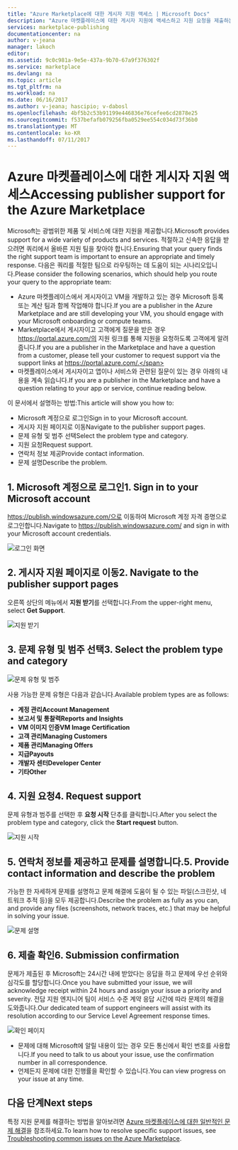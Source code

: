 ```yaml
---
title: "Azure Marketplace에 대한 게시자 지원 액세스 | Microsoft Docs"
description: "Azure 마켓플레이스에 대한 게시자 지원에 액세스하고 지원 요청을 제출하는 방법"
services: marketplace-publishing
documentationcenter: na
author: v-jeana
manager: lakoch
editor: 
ms.assetid: 9c0c981a-9e5e-437a-9b70-67a9f376302f
ms.service: marketplace
ms.devlang: na
ms.topic: article
ms.tgt_pltfrm: na
ms.workload: na
ms.date: 06/16/2017
ms.author: v-jeana; hascipio; v-dabosl
ms.openlocfilehash: 4bf5b2c53b91199e446836e76cefee6cd2878e25
ms.sourcegitcommit: f537befafb079256fba0529ee554c034d73f36b0
ms.translationtype: MT
ms.contentlocale: ko-KR
ms.lasthandoff: 07/11/2017
---
```

# <a name="accessing-publisher-support-for-the-azure-marketplace"></a><span data-ttu-id="95cdc-103">Azure 마켓플레이스에 대한 게시자 지원 액세스</span><span class="sxs-lookup"><span data-stu-id="95cdc-103">Accessing publisher support for the Azure Marketplace</span></span>
<span data-ttu-id="95cdc-104">Microsoft는 광범위한 제품 및 서비스에 대한 지원을 제공합니다.</span><span class="sxs-lookup"><span data-stu-id="95cdc-104">Microsoft provides support for a wide variety of products and services.</span></span> <span data-ttu-id="95cdc-105">적절하고 신속한 응답을 받으려면 쿼리에서 올바른 지원 팀을 찾아야 합니다.</span><span class="sxs-lookup"><span data-stu-id="95cdc-105">Ensuring that your query finds the right support team is important to ensure an appropriate and timely response.</span></span> <span data-ttu-id="95cdc-106">다음은 쿼리를 적절한 팀으로 라우팅하는 데 도움이 되는 시나리오입니다.</span><span class="sxs-lookup"><span data-stu-id="95cdc-106">Please consider the following scenarios, which should help you route your query to the appropriate team:</span></span>

* <span data-ttu-id="95cdc-107">Azure 마켓플레이스에서 게시자이고 VM을 개발하고 있는 경우 Microsoft 등록 또는 계산 팀과 함께 작업해야 합니다.</span><span class="sxs-lookup"><span data-stu-id="95cdc-107">If you are a publisher in the Azure Marketplace and are still developing your VM, you should engage with your Microsoft onboarding or compute teams.</span></span>
* <span data-ttu-id="95cdc-108">Marketplace에서 게시자이고 고객에게 질문을 받은 경우 https://portal.azure.com/의 지원 링크를 통해 지원을 요청하도록 고객에게 알려 줍니다.</span><span class="sxs-lookup"><span data-stu-id="95cdc-108">If you are a publisher in the Marketplace and have a question from a customer, please tell your customer to request support via the support links at https://portal.azure.com/.</span></span>
* <span data-ttu-id="95cdc-109">마켓플레이스에서 게시자이고 앱이나 서비스와 관련된 질문이 있는 경우 아래의 내용을 계속 읽습니다.</span><span class="sxs-lookup"><span data-stu-id="95cdc-109">If you are a publisher in the Marketplace and have a question relating to your app or service, continue reading below.</span></span>

<span data-ttu-id="95cdc-110">이 문서에서 설명하는 방법:</span><span class="sxs-lookup"><span data-stu-id="95cdc-110">This article will show you how to:</span></span>

* <span data-ttu-id="95cdc-111">Microsoft 계정으로 로그인</span><span class="sxs-lookup"><span data-stu-id="95cdc-111">Sign in to your Microsoft account.</span></span>
* <span data-ttu-id="95cdc-112">게시자 지원 페이지로 이동</span><span class="sxs-lookup"><span data-stu-id="95cdc-112">Navigate to the publisher support pages.</span></span>
* <span data-ttu-id="95cdc-113">문제 유형 및 범주 선택</span><span class="sxs-lookup"><span data-stu-id="95cdc-113">Select the problem type and category.</span></span>
* <span data-ttu-id="95cdc-114">지원 요청</span><span class="sxs-lookup"><span data-stu-id="95cdc-114">Request support.</span></span>
* <span data-ttu-id="95cdc-115">연락처 정보 제공</span><span class="sxs-lookup"><span data-stu-id="95cdc-115">Provide contact information.</span></span>
* <span data-ttu-id="95cdc-116">문제 설명</span><span class="sxs-lookup"><span data-stu-id="95cdc-116">Describe the problem.</span></span>

## <a name="1-sign-in-to-your-microsoft-account"></a><span data-ttu-id="95cdc-117">1. Microsoft 계정으로 로그인</span><span class="sxs-lookup"><span data-stu-id="95cdc-117">1. Sign in to your Microsoft account</span></span>
<span data-ttu-id="95cdc-118">https://publish.windowsazure.com/으로 이동하여 Microsoft 계정 자격 증명으로 로그인합니다.</span><span class="sxs-lookup"><span data-stu-id="95cdc-118">Navigate to https://publish.windowsazure.com/ and sign in with your Microsoft account credentials.</span></span>

  ![로그인 화면][1]

## <a name="2-navigate-to-the-publisher-support-pages"></a><span data-ttu-id="95cdc-120">2. 게시자 지원 페이지로 이동</span><span class="sxs-lookup"><span data-stu-id="95cdc-120">2. Navigate to the publisher support pages</span></span>
<span data-ttu-id="95cdc-121">오른쪽 상단의 메뉴에서 **지원 받기**를 선택합니다.</span><span class="sxs-lookup"><span data-stu-id="95cdc-121">From the upper-right menu, select **Get Support**.</span></span>

  ![지원 받기][2]

## <a name="3-select-the-problem-type-and-category"></a><span data-ttu-id="95cdc-123">3. 문제 유형 및 범주 선택</span><span class="sxs-lookup"><span data-stu-id="95cdc-123">3. Select the problem type and category</span></span>
![문제 유형 및 범주][3]

<span data-ttu-id="95cdc-125">사용 가능한 문제 유형은 다음과 같습니다.</span><span class="sxs-lookup"><span data-stu-id="95cdc-125">Available problem types are as follows:</span></span>

* <span data-ttu-id="95cdc-126">**계정 관리**</span><span class="sxs-lookup"><span data-stu-id="95cdc-126">**Account Management**</span></span>
* <span data-ttu-id="95cdc-127">**보고서 및 통찰력**</span><span class="sxs-lookup"><span data-stu-id="95cdc-127">**Reports and Insights**</span></span>
* <span data-ttu-id="95cdc-128">**VM 이미지 인증**</span><span class="sxs-lookup"><span data-stu-id="95cdc-128">**VM Image Certification**</span></span>
* <span data-ttu-id="95cdc-129">**고객 관리**</span><span class="sxs-lookup"><span data-stu-id="95cdc-129">**Managing Customers**</span></span>
* <span data-ttu-id="95cdc-130">**제품 관리**</span><span class="sxs-lookup"><span data-stu-id="95cdc-130">**Managing Offers**</span></span>
* <span data-ttu-id="95cdc-131">**지급**</span><span class="sxs-lookup"><span data-stu-id="95cdc-131">**Payouts**</span></span>
* <span data-ttu-id="95cdc-132">**개발자 센터**</span><span class="sxs-lookup"><span data-stu-id="95cdc-132">**Developer Center**</span></span>
* <span data-ttu-id="95cdc-133">**기타**</span><span class="sxs-lookup"><span data-stu-id="95cdc-133">**Other**</span></span>

## <a name="4-request-support"></a><span data-ttu-id="95cdc-134">4. 지원 요청</span><span class="sxs-lookup"><span data-stu-id="95cdc-134">4. Request support</span></span>
<span data-ttu-id="95cdc-135">문제 유형과 범주를 선택한 후 **요청 시작** 단추를 클릭합니다.</span><span class="sxs-lookup"><span data-stu-id="95cdc-135">After you select the problem type and category, click the **Start request** button.</span></span>

![지원 시작][4]

## <a name="5-provide-contact-information-and-describe-the-problem"></a><span data-ttu-id="95cdc-137">5. 연락처 정보를 제공하고 문제를 설명합니다.</span><span class="sxs-lookup"><span data-stu-id="95cdc-137">5. Provide contact information and describe the problem</span></span>
<span data-ttu-id="95cdc-138">가능한 한 자세하게 문제를 설명하고 문제 해결에 도움이 될 수 있는 파일(스크린샷, 네트워크 추적 등)을 모두 제공합니다.</span><span class="sxs-lookup"><span data-stu-id="95cdc-138">Describe the problem as fully as you can, and provide any files (screenshots, network traces, etc.) that may be helpful in solving your issue.</span></span>

![문제 설명][5]

## <a name="6-submission-confirmation"></a><span data-ttu-id="95cdc-140">6. 제출 확인</span><span class="sxs-lookup"><span data-stu-id="95cdc-140">6. Submission confirmation</span></span>
<span data-ttu-id="95cdc-141">문제가 제출된 후 Microsoft는 24시간 내에 받았다는 응답을 하고 문제에 우선 순위와 심각도를 할당합니다.</span><span class="sxs-lookup"><span data-stu-id="95cdc-141">Once you have submitted your issue, we will acknowledge receipt within 24 hours and assign your issue a priority and severity.</span></span> <span data-ttu-id="95cdc-142">전담 지원 엔지니어 팀이 서비스 수준 계약 응답 시간에 따라 문제의 해결을 도와줍니다.</span><span class="sxs-lookup"><span data-stu-id="95cdc-142">Our dedicated team of support engineers will assist with its resolution according to our Service Level Agreement response times.</span></span>

![확인 페이지][6]

* <span data-ttu-id="95cdc-144">문제에 대해 Microsoft에 알릴 내용이 있는 경우 모든 통신에서 확인 번호를 사용합니다.</span><span class="sxs-lookup"><span data-stu-id="95cdc-144">If you need to talk to us about your issue, use the confirmation number in all correspondence.</span></span>
* <span data-ttu-id="95cdc-145">언제든지 문제에 대한 진행률을 확인할 수 있습니다.</span><span class="sxs-lookup"><span data-stu-id="95cdc-145">You can view progress on your issue at any time.</span></span>

## <a name="next-steps"></a><span data-ttu-id="95cdc-146">다음 단계</span><span class="sxs-lookup"><span data-stu-id="95cdc-146">Next steps</span></span>
<span data-ttu-id="95cdc-147">특정 지원 문제를 해결하는 방법을 알아보려면 [Azure 마켓플레이스에 대한 일반적인 문제 해결](marketplace-publishing-support-common-issues.md)을 참조하세요.</span><span class="sxs-lookup"><span data-stu-id="95cdc-147">To learn how to resolve specific support issues, see [Troubleshooting common issues on the Azure Marketplace](marketplace-publishing-support-common-issues.md).</span></span>

[1]: ./media/marketplace-publishing-get-publisher-support/step1.png
[2]: ./media/marketplace-publishing-get-publisher-support/step2.png
[3]: ./media/marketplace-publishing-get-publisher-support/step3.png
[4]: ./media/marketplace-publishing-get-publisher-support/step4.png
[5]: ./media/marketplace-publishing-get-publisher-support/step5.png
[6]: ./media/marketplace-publishing-get-publisher-support/step6.png
